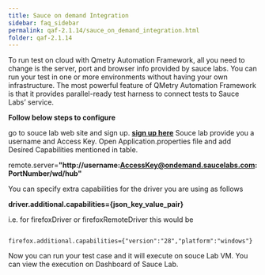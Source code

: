 ```yaml
---
title: Sauce on demand Integration
sidebar: faq_sidebar
permalink: qaf-2.1.14/sauce_on_demand_integration.html
folder: qaf-2.1.14
---
```


To run test on cloud with Qmetry Automation Framework, all you need to change is the server, port and browser info provided by sauce labs. You can run your test in one or more environments without having your own infrastructure. The most powerful feature of QMetry Automation Framework is that it provides parallel-ready test harness to connect tests to Sauce Labs’ service.

**Follow below steps to configure**

go to souce lab web site and sign up. **[sign up here](https://saucelabs.com/signup)**
Souce lab provide you a username and Access Key.
Open Application.properties file and add Desired Capabilities mentioned in table.

remote.server=**"http://username:AccessKey@ondemand.saucelabs.com:PortNumber/wd/hub"**

You can specify extra capabilities for the driver you are using as follows

**driver.additional.capabilities={json_key_value_pair}**

i.e. for firefoxDriver or firefoxRemoteDriver this would be

```properties

firefox.additional.capabilities={"version":"28","platform":"windows"}

```

Now you can run your test case and it will execute on souce Lab VM.
You can view the execution on Dashboard of Sauce Lab.


